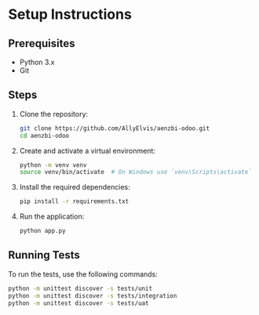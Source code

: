 # Setup Instructions

## Prerequisites

- Python 3.x
- Git

## Steps

1. Clone the repository:
   
   ```sh
   git clone https://github.com/AllyElvis/aenzbi-odoo.git
   cd aenzbi-odoo
   ```

2. Create and activate a virtual environment:

   ```sh
   python -m venv venv
   source venv/bin/activate  # On Windows use `venv\Scripts\activate`
   ```

3. Install the required dependencies:

   ```sh
   pip install -r requirements.txt
   ```

4. Run the application:

   ```sh
   python app.py
   ```

## Running Tests

To run the tests, use the following commands:

```sh
python -m unittest discover -s tests/unit
python -m unittest discover -s tests/integration
python -m unittest discover -s tests/uat
```
